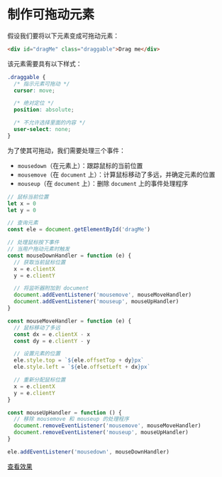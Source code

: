 # 制作可拖动元素

假设我们要将以下元素变成可拖动元素：

```html
<div id="dragMe" class="draggable">Drag me</div>
```

该元素需要具有以下样式：

```css
.draggable {
  /* 指示元素可拖动 */
  cursor: move;

  /* 绝对定位 */
  position: absolute;

  /* 不允许选择里面的内容 */
  user-select: none;
}
```

为了使其可拖动，我们需要处理三个事件：

- `mousedown`（在元素上）：跟踪鼠标的当前位置
- `mousemove`（在 `document` 上）：计算鼠标移动了多远，并确定元素的位置
- `mouseup`（在 `document` 上）：删除 `document` 上的事件处理程序

```js
// 鼠标当前位置
let x = 0
let y = 0

// 查询元素
const ele = document.getElementById('dragMe')

// 处理鼠标按下事件
// 当用户拖动元素时触发
const mouseDownHandler = function (e) {
  // 获取当前鼠标位置
  x = e.clientX
  y = e.clientY

  // 将监听器附加到 document
  document.addEventListener('mousemove', mouseMoveHandler)
  document.addEventListener('mouseup', mouseUpHandler)
}

const mouseMoveHandler = function (e) {
  // 鼠标移动了多远
  const dx = e.clientX - x
  const dy = e.clientY - y

  // 设置元素的位置
  ele.style.top = `${ele.offsetTop + dy}px`
  ele.style.left = `${ele.offsetLeft + dx}px`

  // 重新分配鼠标位置
  x = e.clientX
  y = e.clientY
}

const mouseUpHandler = function () {
  // 移除 mousemove 和 mouseup 的处理程序
  document.removeEventListener('mousemove', mouseMoveHandler)
  document.removeEventListener('mouseup', mouseUpHandler)
}

ele.addEventListener('mousedown', mouseDownHandler)
```

[查看效果](https://codepen.io/lio-zero/pen/NWvpVKJ)
